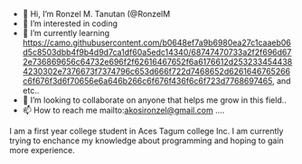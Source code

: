 - 👋 Hi, I’m Ronzel M. Tanutan (@RonzelM 
- 👀 I’m interested in coding
- 🌱 I’m currently learning https://camo.githubusercontent.com/b0648ef7a9b6980ea27c1caaeb06d5c8503dbb4f9b4d9d7ca1df60a5edc14340/68747470733a2f2f696d672e736869656c64732e696f2f62616467652f6a6176612d2532334544384230302e7376673f7374796c653d666f722d7468652d6261646765266c6f676f3d6f70656e6a646b266c6f676f436f6c6f723d7768697465, and etc..
- 💞️ I’m looking to collaborate on anyone that helps me grow in this field..
- 📫 How to reach me mailto:akosironzel@gmail.com ....

I am a first year college student in Aces Tagum college Inc. I am currently trying to enchance my knowledge about programming and hoping to gain more experience.
